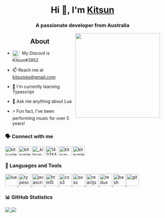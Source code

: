 <h1 align="center">Hi 👋, I'm <a href="https://github.com/kitsunies"><strong>Kitsun</strong></a></h1>
<h3 align="center">A passionate developer from Australia</h3>

<img align="right" width="275px" src="https://i.vgy.me/BascUy.png">

<h2 align="center"> About </h2>

- <img alt="discord" width="23px" align="top" 
src="https://svgshare.com/i/Qdg.svg">&nbsp; My Discord is Kitsun#3852

- 📫 Reach me  at <a href="mailto: kitsunies@gmail.com">kitsunies@gmail.com</a>

- 🔭 I'm currently learning Typescript

- 💬 Ask me anything about Lua

- ⚡ Fun fact, I've been performing music for over 5 years!

<h3 align="left">🗣️ Connect with me</h3>  
<p align="left">  
<!-- Code Pen -->
<a href="https://codepen.io/kitsunies" target="blank"><img align="center" src="https://cdn.jsdelivr.net/npm/simple-icons@3.0.1/icons/codepen.svg" alt="kitsunies" height="30" width="40" /></a>  
<!-- Dev . -->
<a href="https://dev.to/kitsunies" target="blank"><img align="center" src="https://cdn.jsdelivr.net/npm/simple-icons@3.0.1/icons/dev-dot-to.svg" alt="kitsunies" height="30" width="40" /></a>  
<!-- Twitter -->
<a href="https://twitter.com/_kitsun" target="blank"><img align="center" src="https://cdn.jsdelivr.net/npm/simple-icons@3.0.1/icons/twitter.svg" alt="_kitsun" height="30" width="40" /></a>  
<!-- Stack Overflow -->
<a href="https://stackoverflow.com/users/14374481" target="blank"><img align="center" src="https://cdn.jsdelivr.net/npm/simple-icons@3.0.1/icons/stackoverflow.svg" alt="14374481" height="30" width="40" /></a>  
<!-- Code Sandbox -->
<a href="https://codesandbox.com/kitsun" target="blank"><img align="center" src="https://cdn.jsdelivr.net/npm/simple-icons@3.0.1/icons/codesandbox.svg" alt="kitsun" height="30" width="40" /></a>  
<!-- Code Forces -->
<a href="https://codeforces.com/profile/kitsunies" target="blank"><img align="center" src="https://cdn.jsdelivr.net/npm/simple-icons@3.0.1/icons/codeforces.svg" alt="kitsunies" height="30" width="40" /></a>  
</p>

<h3 align="left">🌱 Languages and Tools</h3>

<!-- Lua -->
<p align="left"> <a href="www.lua.org" target="_blank"> <img src="https://upload.wikimedia.org/wikipedia/commons/thumb/c/cf/Lua-Logo.svg/1200px-Lua-Logo.svg.png" alt="lua" width="40" height="40" /> </a>
<!-- TypeScript -->
<a href="https://www.typescriptlang.org/" target="_blank"> <img src="https://i.ibb.co/N69y82d/Typescript.png" alt="typescript" width="40" height="40/> </a>
<!-- JavaScript -->
<a href="https://developer.mozilla.org/en-US/docs/Web/JavaScript" target="_blank"> <img 
src="https://devicons.github.io/devicon/devicon.git/icons/javascript/javascript-original.svg" alt="javascript" width="40" height="40"/> </a>
<!-- Html5 -->
<a href="https://reactnative.dev/" target="_blank"> <a href="https://www.w3.org/html/" target="_blank"> <img src="https://devicons.github.io/devicon/devicon.git/icons/html5/html5-original-wordmark.svg" alt="html5" width="40" height="40"/> </a> 
<!-- Css3 -->
<a href="https://www.w3schools.com/css/" target="_blank"> <img src="https://devicons.github.io/devicon/devicon.git/icons/css3/css3-original-wordmark.svg" alt="css3" width="40" height="40"/>
</a> 
<!-- Sass -->
<a href="https://sass-lang.com" target="_blank"> <img src="https://devicons.github.io/devicon/devicon.git/icons/sass/sass-original.svg" alt="sass" width="40" height="40"/> </a> 
<!-- React -->
<a href="https://reactjs.org/" target="_blank"> <img src="https://reactnative.dev/img/header_logo.svg" alt="reactjs" width="40" height="40"/> </a> 
<!-- Redux -->
<a href="https://redux.js.org" target="_blank"> <img src="https://devicons.github.io/devicon/devicon.git/icons/redux/redux-original.svg" alt="redux" width="40" height="40"/> </a> 
<!-- Bash -->
<a href="https://www.gnu.org/software/bash/" target="_blank"> <img src="https://www.vectorlogo.zone/logos/gnu_bash/gnu_bash-icon.svg" alt="bash" width="40" height="40"/> </a> 
<!-- Git -->
<a href="https://git-scm.com/" target="_blank"> <img src="https://www.vectorlogo.zone/logos/git-scm/git-scm-icon.svg" alt="git" width="40" height="40"/> </a> 

<h3 align="left">📊 GitHub Statistics</h3>
<a href="https://github.com/kitsunies/kitsunies">
    <img style="display:inline" src="https://github-readme-stats.vercel.app/api?username=kitsunies&show_icons=true&hide_border=true&include_all_commits=true&hide=contribs,issues">
    <img style="display:inline" src="https://github-readme-stats.vercel.app/api/top-langs/?username=kitsunies&layout=compact&hide_border=true">
</a>
